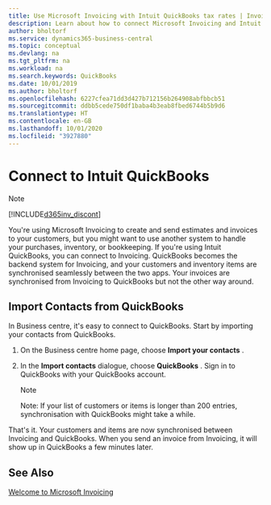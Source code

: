 ```yaml
---
title: Use Microsoft Invoicing with Intuit QuickBooks tax rates | Invoicing
description: Learn about how to connect Microsoft Invoicing and Intuit QuickBooks.
author: bholtorf
ms.service: dynamics365-business-central
ms.topic: conceptual
ms.devlang: na
ms.tgt_pltfrm: na
ms.workload: na
ms.search.keywords: QuickBooks
ms.date: 10/01/2019
ms.author: bholtorf
ms.openlocfilehash: 6227cfea71dd3d427b712156b264908abfbbcb51
ms.sourcegitcommit: ddbb5cede750df1baba4b3eab8fbed6744b5b9d6
ms.translationtype: HT
ms.contentlocale: en-GB
ms.lasthandoff: 10/01/2020
ms.locfileid: "3927880"
---
```

# <a name="connect-to-intuit-quickbooks"></a>Connect to Intuit QuickBooks
> [!Note]
> [!INCLUDE[d365inv_discont](includes/d365inv_discont.md)]

You're using Microsoft Invoicing to create and send estimates and invoices to your customers, but you might want to use another system to handle your purchases, inventory, or bookkeeping. If you're using Intuit QuickBooks, you can connect to Invoicing. QuickBooks becomes the backend system for Invoicing, and your customers and inventory items are synchronised seamlessly between the two apps. Your invoices are synchronised from Invoicing to QuickBooks but not the other way around.

## <a name="import-contacts-from-quickbooks"></a>Import Contacts from QuickBooks
In Business centre, it's easy to connect to QuickBooks. Start by importing your contacts from QuickBooks.

1. On the Business centre home page, choose **Import your contacts** .
2. In the **Import contacts** dialogue, choose **QuickBooks** . Sign in to QuickBooks with your QuickBooks account.

    > [!Note]
    > Note: If your list of customers or items is longer than 200 entries, synchronisation with QuickBooks might take a while.

That's it. Your customers and items are now synchronised between Invoicing and QuickBooks. When you send an invoice from Invoicing, it will show up in QuickBooks a few minutes later.

## <a name="see-also"></a>See Also
[Welcome to Microsoft Invoicing](index.md)